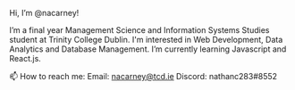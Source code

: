 Hi, I’m @nacarney!

I’m a final year Management Science and Information Systems Studies student at Trinity College Dublin. I'm interested in Web Development, 
Data Analytics and Database Management. I’m currently learning Javascript and React.js. 

📫 How to reach me: 
Email: nacarney@tcd.ie
Discord: nathanc283#8552

<!---
nacarney/nacarney is a ✨ special ✨ repository because its `README.md` (this file) appears on your GitHub profile.
You can click the Preview link to take a look at your changes.
--->
